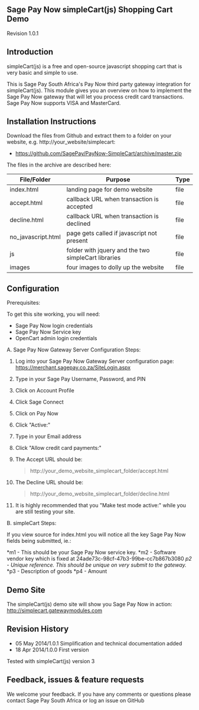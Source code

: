 Sage Pay Now simpleCart(js) Shopping Cart Demo
----------------------------------------------

Revision 1.0.1

Introduction
------------

simpleCart(js) is a free and open-source javascript shopping cart that is very basic and simple to use.

This is Sage Pay South Africa's Pay Now third party gateway integration for simpleCart(js). This module gives you an overview on how to implement the Sage Pay Now gateway that will let you process credit card transactions. Sage Pay Now supports VISA and MasterCard.

Installation Instructions
-------------------------

Download the files from Github and extract them to a folder on your website, e.g. http://your_website/simplecart:
* https://github.com/SagePay/PayNow-SimpleCart/archive/master.zip

The files in the archive are described here:

| File/Folder        | Purpose                                             | Type |
| ------------------ | --------------------------------------------------- | ---- |
| index.html         | landing page for demo website                       | file |
| accept.html        | callback URL when transaction is accepted           | file |
| decline.html       | callback URL when transaction is declined           | file |
| no_javascript.html | page gets called if javascript not present          | file |
| js	             | folder with jquery and the two simpleCart libraries | file |
| images	     | four images to dolly up the website                 | file |

Configuration
-------------

Prerequisites:

To get this site working, you will need:
* Sage Pay Now login credentials
* Sage Pay Now Service key
* OpenCart admin login credentials

A. Sage Pay Now Gateway Server Configuration Steps:

1. Log into your Sage Pay Now Gateway Server configuration page:
	https://merchant.sagepay.co.za/SiteLogin.aspx
2. Type in your Sage Pay Username, Password, and PIN
2. Click on Account Profile
3. Click Sage Connect
4. Click on Pay Now
5. Click "Active:"
6. Type in your Email address
7. Click "Allow credit card payments:"

8. The Accept URL should be:
	> http://your_demo_website_simplecart_folder/accept.html
9. The Decline URL should be:
	> http://your_demo_website_simplecart_folder/decline.html

10. It is highly recommended that you "Make test mode active:" while you are still testing your site.

B. simpleCart Steps:

If you view source for index.html you will notice all the key Sage Pay Now fields being submitted, ie.:

*m1 - This should be your Sage Pay Now service key.
*m2 - Software vendor key which is fixed at 24ade73c-98cf-47b3-99be-cc7b867b3080
*p2 - Unique reference. *This should be unique on very submit to the gateway.**
*p3 - Description of goods
*p4 - Amount

Demo Site
---------

The simpleCart(js) demo site will show you Sage Pay Now in action:
http://simplecart.gatewaymodules.com

Revision History
----------------

* 05 May 2014/1.0.1	Simplification and technical documentation added
* 18 Apr 2014/1.0.0	First version

Tested with simpleCart(js) version 3

Feedback, issues & feature requests
-----------------------------------

We welcome your feedback.
If you have any comments or questions please contact Sage Pay South Africa or log an issue on GitHub

